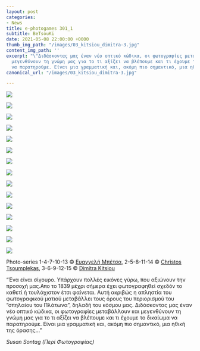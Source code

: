 ```yaml
---
layout: post
categories:
- News
title: e-photogames 301_1
subtitle: BeTsouKi
date: 2021-05-08 22:00:00 +0000
thumb_img_path: "/images/03_kitsiou_dimitra-3.jpg"
content_img_path: ''
excerpt: "\"Διδάσκοντας μας έναν νέο οπτικό κώδικα, οι φωτογραφίες μεταβάλλουν και
  μεγενθύνουν τη γνώμη μας για το τι αξίζει να βλέπουμε και τι έχουμε το δικαίωμα
  να παρατηρούμε. Είναι μια γραμματική και, ακόμη πιο σημαντικό, μια ηθική της όρασης…”"
canonical_url: "/images/03_kitsiou_dimitra-3.jpg"

---
```

![](/images/01_betsa_evaggeli.jpg)

![](/images/02_christos_tsoumplekas.jpg)

![](/images/03_kitsiou_dimitra-3.jpg)

![](/images/04_betsa_evaggeli32.jpg)

![](/images/05_tsoumplekas_christos33.jpg)

![](/images/06_kitsiou_dimitra32.jpg)

![](/images/07_betsa_evaggeli-33jpg.jpg)

![](/images/08_tsoumplekas_christos34.jpg)

![](/images/09_kitsiou_dimitra33.jpg)

![](/images/10_betsa_evaggeli34.jpg)

![](/images/11_tsoumplekas_christos35.jpg)

![](/images/12_kitsiou_dimitra34.jpg)

![](/images/13_betsa_evaggeli35.jpg)

![](/images/14_tsoumplekas_christos36.jpg)

![](/images/15_kitsiou_dimitra35.jpg)

Photo-series  1-4-7-10-13 © <a href="https://www.facebook.com/eyaggeli.mpetsa" target="blank"> Ευαγγελή Μπέτσα</a>, 2-5-8-11-14 © <a href="https://www.facebook.com/tsoumplekas" target="blank"> Christos Tsoumplekas</a>, 3-6-9-12-15 © <a href="https://www.facebook.com/dimitra.kitsiou" target="blank"> Dimitra Kitsiou</a>

“Ένα είναι σίγουρο. Υπάρχουν πολλές εικόνες γύρω, που αξιώνουν την προσοχή μας.Απο το 1839 μέχρι σήμερα έχει φωτογραφηθεί σχεδόν το καθετί ή τουλάχιστον έτσι φαίνεται. Αυτή ακριβώς η απληστία του φωτογραφικού ματιού μεταβάλλει τους όρους του περιορισμού του “σπηλαίου του Πλάτωνα”, δηλαδή του κόσμου μας. Διδάσκοντας μας έναν νέο οπτικό κώδικα, οι φωτογραφίες μεταβάλλουν και μεγενθύνουν τη γνώμη μας για το τι αξίζει να βλέπουμε και τι έχουμε το δικαίωμα να παρατηρούμε. Είναι μια γραμματική και, ακόμη πιο σημαντικό, μια ηθική της όρασης…”

_Susan Sontag (Περί Φωτογραφίας)_
